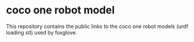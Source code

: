 # coco one robot model  
This repository contains the public links to the coco one robot models (urdf loading stl) used by foxglove.
